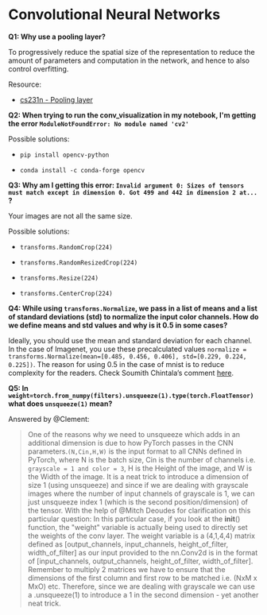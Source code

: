 ﻿# Convolutional Neural Networks

**Q1: Why use a pooling layer?**

To progressively reduce the spatial size of the representation to reduce the amount of parameters and computation in the network, and hence to also control overfitting.

Resource:

-  [cs231n - Pooling layer](http://cs231n.github.io/convolutional-networks/#pool)

**Q2: When trying to run the conv_visualization in my notebook, I'm getting the error `ModuleNotFoundError: No module named 'cv2'`**

Possible solutions:

-  `pip install opencv-python`

-  `conda install -c conda-forge opencv`

**Q3: Why am I getting this error: `Invalid argument 0: Sizes of tensors must match except in dimension 0. Got 499 and 442 in dimension 2 at...` ?**

Your images are not all the same size.

Possible solutions:

-  `transforms.RandomCrop(224)`

-  `transforms.RandomResizedCrop(224)`

- `transforms.Resize(224)`

- `transforms.CenterCrop(224)`

**Q4: While using `transforms.Normalize`, we pass in a list of means and a list of standard deviations (std) to normalize the input color channels. How do we define means and std values and why is it 0.5 in some cases?**

Ideally, you should use the mean and standard deviation for each channel. In the case of Imagenet, you use these precalculated values `normalize = transforms.Normalize(mean=[0.485, 0.456, 0.406], std=[0.229, 0.224, 0.225])`. The reason for using 0.5 in the case of mnist is to reduce complexity for the readers. Check Soumith Chintala’s comment [here]( https://discuss.pytorch.org/t/normalization-in-the-mnist-example/457/7).

**Q5: In `weight=torch.from_numpy(filters).unsqueeze(1).type(torch.FloatTensor)` what does `unsqueeze(1)` mean?**

Answered by @Clement:

>One of the reasons why we need to unsqueeze which adds in an additional dimension is due to how PyTorch passes in the CNN parameters.`(N,Cin,H,W)` is the input format to all CNNs defined in PyTorch, where N is the batch size, Cin is the number of channels i.e. `grayscale = 1 and color = 3`, H is the Height of the image, and W is the Width of the image. It is a neat trick to introduce a dimension of size 1 (using unsqueeze) and since if we are dealing with grayscale images where the number of input channels of grayscale is 1, we can just unsqueeze index 1 (which is the second position/dimension) of the tensor. With the help of @Mitch Deoudes for clarification on this particular question: In this particular case, if you look at the __init__() function, the "weight" variable is actually being used to directly set the weights of the conv layer. The weight variable is a (4,1,4,4) matrix defined as [output_channels, input_channels, height_of_filter, width_of_filter] as our input provided to the nn.Conv2d is in the format of [input_channels, output_channels, height_of_filter, width_of_filter]. Remember to multiply 2 matrices we have to ensure that the dimensions of the first column and first row to be matched i.e. (NxM x MxO) etc. Therefore, since we are dealing with grayscale we can use a .unsqueeze(1) to introduce a 1 in the second dimension - yet another neat trick.


